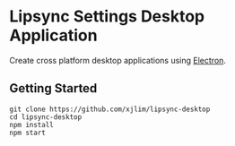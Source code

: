 # Lipsync Settings Desktop Application

Create cross platform desktop applications using [Electron](https://electron.atom.io/).

## Getting Started
```
git clone https://github.com/xjlim/lipsync-desktop
cd lipsync-desktop
npm install
npm start
```